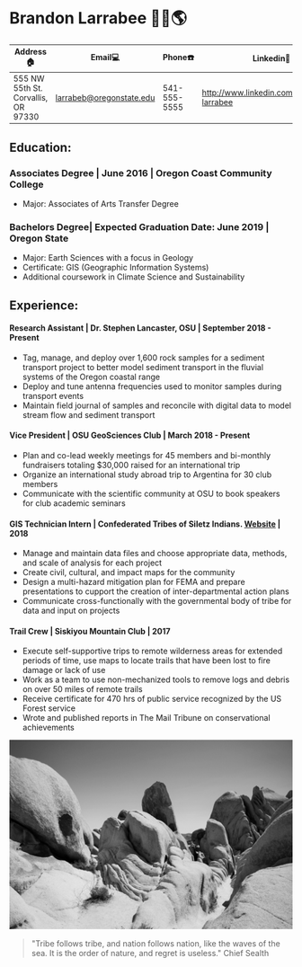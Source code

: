 
# Brandon Larrabee :evergreen_tree::sun_with_face::earth_americas:

Address:house: |    Email:computer: |        Phone:phone: | Linkedin:100:
---------------|--------------------|---------------------|--------------
555 NW 55th St. Corvallis, OR 97330 | larrabeb@oregonstate.edu | 541-555-5555 | http://www.linkedin.com/in/brandon-larrabee

## Education:

### Associates Degree | June 2016 | Oregon Coast Community College
* Major: Associates of Arts Transfer Degree
### Bachelors Degree| Expected Graduation Date: June 2019 | Oregon State
* Major: Earth Sciences with a focus in Geology
* Certificate: GIS (Geographic Information Systems)
* Additional coursework in Climate Science and Sustainability

## Experience:
#### Research Assistant | Dr. Stephen Lancaster, OSU | September 2018 - Present
* Tag, manage, and deploy over 1,600 rock samples for a sediment transport project to better model sediment transport in the fluvial systems of the Oregon coastal range
* Deploy and tune antenna frequencies used to monitor samples during transport events
* Maintain field journal of samples and reconcile with digital data to model stream flow and sediment transport

#### Vice President | OSU GeoSciences Club | March 2018 - Present
* Plan and co-lead weekly meetings for 45 members and bi-monthly fundraisers totaling $30,000 raised for an international trip
* Organize an international study abroad trip to Argentina for 30 club members
* Communicate with the scientific community at OSU to book speakers for club academic seminars

#### GIS Technician Intern | Confederated Tribes of Siletz Indians. [Website](http://www.ctsi.nsn.us) | 2018
* Manage and maintain data files and choose appropriate data, methods, and scale of analysis for each project
* Create civil, cultural, and impact maps for the community
* Design a multi-hazard mitigation plan for FEMA and prepare presentations to cupport the creation of inter-departmental action plans
* Communicate cross-functionally with the governmental body of tribe for data and input on projects

#### Trail Crew | Siskiyou Mountain Club | 2017
* Execute self-supportive trips to remote wilderness areas for extended periods of time, use maps to locate trails that have been lost to fire damage or lack of use
* Work as a team to use non-mechanized tools to remove logs and debris on over 50 miles of remote trails
* Receive certificate for 470 hrs of public service recognized by the US Forest service
* Wrote and published reports in The Mail Tribune on conservational achievements


![JT](JT.JPG)
> "Tribe follows tribe, and nation follows nation, like the waves of the sea. It is the order of nature, and regret is useless." Chief Sealth

